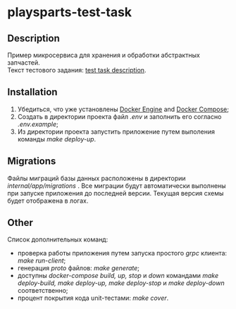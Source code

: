 # playsparts-test-task

## Description

Пример микросервиса для хранения и обработки абстрактных запчастей.  
Текст тестового задания: [test task description](./docs/test_task.md).  

## Installation

1. Убедиться, что уже установлены [Docker Engine](https://docs.docker.com/get-docker/) and [Docker
 Compose](https://docs.docker.com/compose/install/);  
2. Создать в директории проекта файл _.env_ и заполнить его согласно _.env.example_;
3. Из директории проекта запустить приложение путем выполения команды _make deploy-up_.

## Migrations

Файлы миграций базы данных расположены в директории _internal/app/migrations_
. Все миграции будут автоматически выполнены при запуске приложения до последней версии. Текущая версия схемы будет отображена в логах.

## Other

Список дополнительных команд:
- проверка работы приложения путем запуска простого _grpc_ клиента: _make run-client_;
- генерация _proto_ файлов: _make generate_;
- доступны _docker-compose build, up, stop_ и _down_ командами _make deploy-build, make deploy-up, make deploy-stop_
 и _make deploy-down_ соответственно;
- процент покрытия кода unit-тестами: _make cover_. 